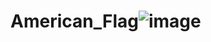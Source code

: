 # American_Flag![image](https://user-images.githubusercontent.com/103050489/173367140-41551760-c5ae-4b2f-9bf1-80cd06049483.png)
